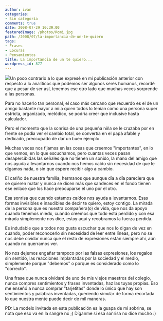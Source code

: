 ```yaml
---
author: ivan
categories:
- Sin categoría
comments: true
date: 2008-07-29 10:39:00
featuredImage: /photos/Romi.jpg
path: /2008/07/la-importancia-de-un-te-quiero
tags:
- Frases
- Locuras
- Pensamientos
title: La importancia de un te quiero...
wordpress_id: 877
---
```


[![](/photos/Romi.jpg)](https://2.bp.blogspot.com/_T2UWuNJg3dQ/SI6WAvZ3d8I/AAAAAAAAAhg/oTqtk7LJQTo/s1600-h/Romi.jpg)Un poco contrario a lo que expresé en mi publicación anterior con respecto a lo analíticos que podemos ser algunos seres humanos, recordé que a pesar de ser así, tenemos ese otro lado que muchas veces sorprende a las personas.

Para no hacerlo tan personal, el caso más cercano que recuerdo es el de un amigo bastante mayor a mi a quien todos lo tenían como una persona super estricta, organizado, metódico, se podría creer que inclusive hasta calculador.

Pero el momento que la sonrisa de una pequeña niña se le cruzaba por en frente se podía ver el cambio total, se convertía en el papá afable y dedicado, preocupado de dar un buen ejemplo.

Muchas veces nos fijamos en las cosas que creemos "importantes", en lo que vemos, en lo que escuchamos, pero cuantas veces pasan desapercibidas las señales que no tienen un sonido, la mano del amigo que nos ayuda a levantarnos cuando nos hemos caído sin necesidad de que le digamos nada, o sin que espere recibir algo a cambio.

El cariño de nuestra familia, hermanos que aunque día a día pareciera que se quieren matar y nunca se dicen más que sandeces en el fondo tienen ese enlace que los hace preocuparse el uno por el otro.

Esa sonrisa que cuando estamos caídos nos ayuda a levantarnos. Esas formas invisibles e inaudibles de decir te quiero, estoy contigo. La mirada de la persona que es nuestra compañera(o) de vida, que nos da apoyo cuando tenemos miedo, cuando creemos que todo está perdido y con esa mirada simplemente nos dice, estoy aquí y recobramos la fuerza perdida.

Es indudable que a todos nos gusta escuchar que nos lo digan de vez en cuando, poder reconocerlo sin necesidad de leer entre líneas, pero no se nos debe olvidar nunca que el resto de expresiones están siempre ahí, aún cuando no querramos ver.

No nos dejemos engañar tampoco por las falsas expresiones, los regalos sin sentido, las reacciones implantadas por la sociedad y el medio, simplemente porque "debemos" o porque es considerado como lo "correcto".

Una frase que nunca olvidaré de uno de mis viejos maestros del colegio, nunca compres sentimientos y frases inventadas, haz las tuyas propias. Eso me enseñó a nunca comprar "tarjetitas" donde lo único que hay son sentimientos y palabras inventadas, queriendo simular de forma recortada lo que nuestra mente puede decir de mil maneras.

PD: La modelo invitada en esta publicación es la guapa de mi sobrina, se nota que eso va en la sangre no ;) Díganme si esa sonrisa no dice mucho :)